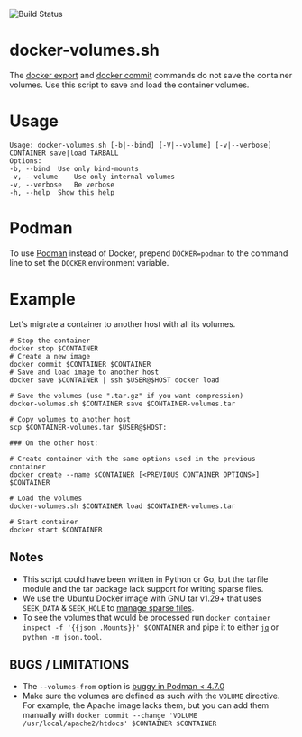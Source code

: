 ![Build Status](https://github.com/ricardobranco777/docker-volumes.sh/actions/workflows/ci.yml/badge.svg)

# docker-volumes.sh
The [docker export](https://docs.docker.com/engine/reference/commandline/export/) and [docker commit](https://docs.docker.com/engine/reference/commandline/commit/) commands do not save the container volumes. Use this script to save and load the container volumes.

# Usage

```
Usage: docker-volumes.sh [-b|--bind] [-V|--volume] [-v|--verbose] CONTAINER save|load TARBALL
Options:
-b, --bind	Use only bind-mounts
-v, --volume	Use only internal volumes
-v, --verbose	Be verbose
-h, --help	Show this help
```

# Podman

To use [Podman](https://podman.io) instead of Docker, prepend `DOCKER=podman` to the command line to set the `DOCKER` environment variable.

# Example

Let's migrate a container to another host with all its volumes.

```
# Stop the container 
docker stop $CONTAINER
# Create a new image
docker commit $CONTAINER $CONTAINER
# Save and load image to another host
docker save $CONTAINER | ssh $USER@$HOST docker load 

# Save the volumes (use ".tar.gz" if you want compression)
docker-volumes.sh $CONTAINER save $CONTAINER-volumes.tar

# Copy volumes to another host
scp $CONTAINER-volumes.tar $USER@$HOST:

### On the other host:

# Create container with the same options used in the previous container
docker create --name $CONTAINER [<PREVIOUS CONTAINER OPTIONS>] $CONTAINER

# Load the volumes
docker-volumes.sh $CONTAINER load $CONTAINER-volumes.tar

# Start container
docker start $CONTAINER
```

## Notes
- This script could have been written in Python or Go, but the tarfile module and the tar package lack support for writing sparse files.
- We use the Ubuntu Docker image with GNU tar v1.29+ that uses `SEEK_DATA` & `SEEK_HOLE` to [manage sparse files](https://www.gnu.org/software/tar/manual/html_chapter/tar_8.html#SEC137).
- To see the volumes that would be processed run `docker container inspect -f '{{json .Mounts}}' $CONTAINER` and pipe it to either [`jq`](https://stedolan.github.io/jq/) or `python -m json.tool`.

## BUGS / LIMITATIONS
- The `--volumes-from` option is [buggy in Podman < 4.7.0](https://github.com/containers/podman/issues/19529)
- Make sure the volumes are defined as such with the `VOLUME` directive. For example, the Apache image lacks them, but you can add them manually with `docker commit --change 'VOLUME /usr/local/apache2/htdocs' $CONTAINER $CONTAINER`
